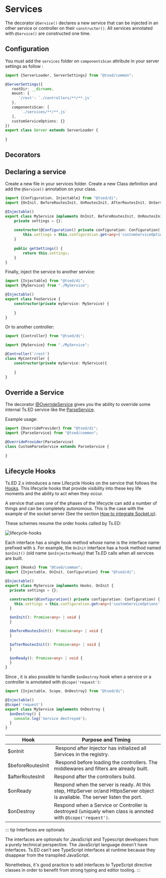 # Services

The decorator `@Service()` declares a new service that can be injected in an other service or controller on their `constructor()`.
All services annotated with `@Service()` are constructed one time.

## Configuration

You must add the `services` folder on `componentsScan` attribute in your server settings as follow :
 
```typescript
import {ServerLoader, ServerSettings} from "@tsed/common";

@ServerSettings({
   rootDir: __dirname,
   mount: {
      '/rest': `./controllers/**/**.js`
   },
   componentsScan: [
       `./services/**/**.js`
   ],
   customServiceOptions: {}
})
export class Server extends ServerLoader {
   
}       
```

## Decorators

<ApiList query="module === '@tsed/di' && symbolType === 'decorator'" />

## Declaring a service

Create a new file in your services folder. Create a new Class definition and add the `@Service()` annotation on your class.

```typescript
import {Configuration, Injectable} from "@tsed/di";
import {OnInit, BeforeRoutesInit, OnRoutesInit, AfterRoutesInit, OnServerReady} from "@tsed/common"

@Injectable()
export class MyService implements OnInit, BeforeRoutesInit, OnRoutesInit, AfterRoutesInit, OnReady {
    private settings = {};
    
    constructor(@Configuration() private configuration: Configuration) {
        this.settings = this.configuration.get<any>('customServiceOptions');
    }
    
    public getSettings() {
        return this.settings;
    }
}
```

Finally, inject the service to another service:
```typescript
import {Injectable} from "@tsed/di";
import {MyService} from "./MyService";

@Injectable()
export class FooService {
    constructor(private myService: MyService) {
    
    }
}
```
Or to another controller: 

```typescript
import {Controller} from "@tsed/di";

import {MyService} from "./MyService";

@Controller('/rest') 
class MyController {
    constructor(private myService: MyService){
    
    }
}  
```

## Override a Service

The decorator [@OverrideService](/api/di/decorators/OverrideService.md) gives you the ability to
override some internal Ts.ED service like the [ParseService](/api/common/filters/services/ParseService.md).

Example usage:
```typescript
import {OverrideProvider} from "@tsed/di";
import {ParseService} from "@tsed/common";

@OverrideProvider(ParseService)
class CustomParseService extends ParseService {
    
}
```

## Lifecycle Hooks

Ts.ED 2.x introduces a new Lifecycle Hooks on the service that follows the [Hooks](/docs/hooks.md).
This lifecycle hooks that provide visibility into these key life moments and the ability to act when they occur.


A service that uses one of the phases of the lifecycle can add a number of things and can be completely autonomous.
This is the case with the example of the socket server (See the section [How to integrate Socket.io](/tutorials/socket-io.md)).

These schemes resume the order hooks called by Ts.ED:

![lifecycle-hooks](./../assets/hooks-in-sequence.png)

Each interface has a single hook method whose name is the interface name prefixed with `$`. For example, the `OnInit`
interface has a hook method named `$onInit()` (old name `$onInjectorReady`) that Ts.ED calls when all services are built.

```typescript
import {Hooks} from "@tsed/common";
import {Injectable, OnInit, Configuration} from "@tsed/di";

@Injectable()
export class MyService implements Hooks, OnInit {
  private settings = {};

  constructor(@Configuration() private configuration: Configuration) {
    this.settings = this.configuration.get<any>('customServiceOptions');
  }

  $onInit(): Promise<any> | void {
  }

  $beforeRoutesInit(): Promise<any> | void {
  }

  $afterRoutesInit(): Promise<any> | void {
  }

  $onReady(): Promise<any> | void {
  }
}
```

Since <Badge text="v4.31.0+" />, it is also possible to handle `$onDestroy` hook when a service or a controller is
annotated with `@Scope('request')`:

```typescript
import {Injectable, Scope, OnDestroy} from "@tsed/di";

@Injectable()
@Scope('request')
export class MyService implements OnDestroy {
  $onDestroy() {
    console.log('Service destroyed');
  }
}
```

Hook | Purpose and Timing
---|---
$onInit | Respond after Injector has initialized all Services in the registry.
$beforeRoutesInit | Respond before loading the controllers. The middlewares and filters are already built.
$afterRoutesInit | Respond after the controllers build.
$onReady | Respond when the server is ready. At this step, HttpServer or/and HttpsServer object is available. The server listen the port.
$onDestroy | Respond when a Service or Controller is destroyed (uniquely when class is annoted with `@Scope('request')`.

::: tip Interfaces are optionals

The interfaces are optionals for JavaScript and Typescript developers from a purely technical perspective.
The JavaScript language doesn't have interfaces. Ts.ED can't see TypeScript interfaces at runtime because they disappear from the transpiled JavaScript.

Nonetheless, it's good practice to add interfaces to TypeScript directive classes in order to benefit from strong typing and editor tooling.
:::
